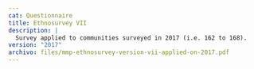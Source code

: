 ```yaml
---
cat: Questionnaire
title: Ethnosurvey VII
description: |
  Survey applied to communities surveyed in 2017 (i.e. 162 to 168).
version: "2017"
archivo: files/mmp-ethnosurvey-version-vii-applied-on-2017.pdf
---
```

